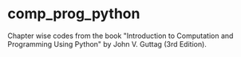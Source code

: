 # comp_prog_python
Chapter wise codes from the book "Introduction to Computation and Programming Using Python" by John V. Guttag (3rd Edition). 
